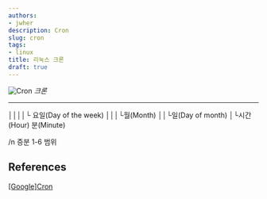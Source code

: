 ```yaml
---
authors:
- jwher
description: Cron
slug: cron
tags:
- linux
title: 리눅스 크론
draft: true
---
```


![Cron](power-series-formula.png)
*크론*

<!--truncate-->

* * * * *
││││└ 요일(Day of the week)
│││└월(Month)
││└일(Day of month)
│└시간(Hour)
분(Minute)

/n 증분
1-6 범위

## References

[[Google]Cron](https://cloud.google.com/scheduler/docs/configuring/cron-job-schedules#:~:text=next%20scheduled%20time.-,Cron%20job%20format,API%20to%20set%20your%20schedule.)